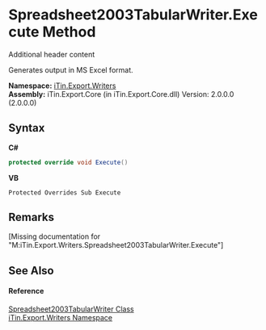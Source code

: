 # Spreadsheet2003TabularWriter.Execute Method 
Additional header content 

Generates output in MS Excel format.

**Namespace:**&nbsp;<a href="N_iTin_Export_Writers">iTin.Export.Writers</a><br />**Assembly:**&nbsp;iTin.Export.Core (in iTin.Export.Core.dll) Version: 2.0.0.0 (2.0.0.0)

## Syntax

**C#**<br />
``` C#
protected override void Execute()
```

**VB**<br />
``` VB
Protected Overrides Sub Execute
```


## Remarks
\[Missing <remarks> documentation for "M:iTin.Export.Writers.Spreadsheet2003TabularWriter.Execute"\]

## See Also


#### Reference
<a href="T_iTin_Export_Writers_Spreadsheet2003TabularWriter">Spreadsheet2003TabularWriter Class</a><br /><a href="N_iTin_Export_Writers">iTin.Export.Writers Namespace</a><br />